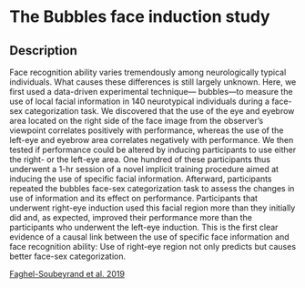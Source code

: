 # The Bubbles face induction study
## Description

Face recognition ability varies tremendously among neurologically typical individuals. What causes these
differences is still largely unknown. Here, we first used a data-driven experimental technique—
bubbles—to measure the use of local facial information in 140 neurotypical individuals during a face-sex
categorization task. We discovered that the use of the eye and eyebrow area located on the right side of
the face image from the observer’s viewpoint correlates positively with performance, whereas the use of
the left-eye and eyebrow area correlates negatively with performance. We then tested if performance
could be altered by inducing participants to use either the right- or the left-eye area. One hundred of these
participants thus underwent a 1-hr session of a novel implicit training procedure aimed at inducing the
use of specific facial information. Afterward, participants repeated the bubbles face-sex categorization
task to assess the changes in use of information and its effect on performance. Participants that underwent
right-eye induction used this facial region more than they initially did and, as expected, improved their
performance more than the participants who underwent the left-eye induction. This is the first clear
evidence of a causal link between the use of specific face information and face recognition ability: Use
of right-eye region not only predicts but causes better face-sex categorization.

[Faghel-Soubeyrand et al. 2019](https://doi.org/10.1037/xge0000542) 